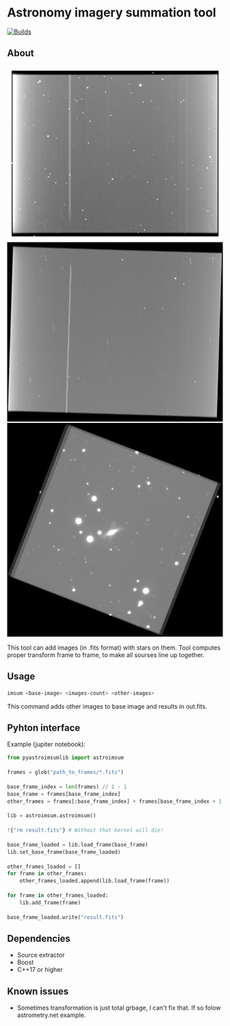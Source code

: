 # Astronomy imagery summation tool

[![Builds](https://github.com/SeverinDenisenko/astroimsum/actions/workflows/cmake-multi-platform.yml/badge.svg)](https://github.com/SeverinDenisenko/astroimsum/actions/workflows/cmake-multi-platform.yml)

## About

![example](data/example.png)
![example](data/example2.png)
![example](data/example3.png)

This tool can add images (in .fits format) with stars on them. Tool computes proper transform frame to frame, to make all sourses line up together.

## Usage

```bash
imsum <base-image> <images-count> <other-images>
```

This command adds other images to base image and results in out.fits.

## Pyhton interface

Example (jupiter notebook):

```Python
from pyastroimsumlib import astroimsum

frames = glob("path_to_frames/*.fits")

base_frame_index = len(frames) // 2 - 1
base_frame = frames[base_frame_index]
other_frames = frames[:base_frame_index] + frames[base_frame_index + 1 :]

lib = astroimsum.astroimsum()

!{"rm result.fits"} # Without that kernel will die!

base_frame_loaded = lib.load_frame(base_frame)
lib.set_base_frame(base_frame_loaded)

other_frames_loaded = []
for frame in other_frames:
    other_frames_loaded.append(lib.load_frame(frame))

for frame in other_frames_loaded:
    lib.add_frame(frame)

base_frame_loaded.write("result.fits")
```

## Dependencies

- Source extractor
- Boost
- C++17 or higher

## Known issues

- Sometimes transformation is just total grbage, I can't fix that. If so folow astrometry.net example.

